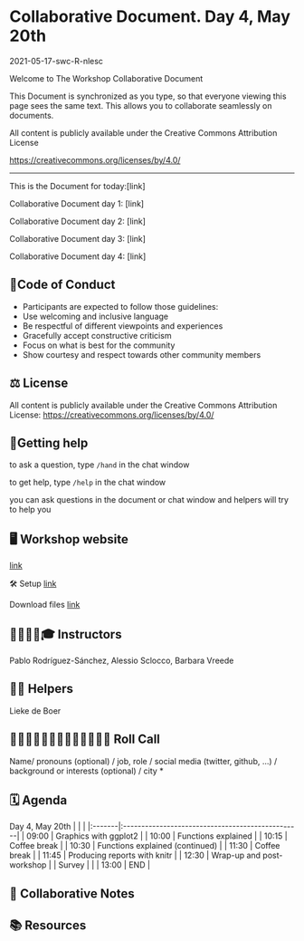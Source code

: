 # Collaborative Document. Day 4, May 20th
2021-05-17-swc-R-nlesc

Welcome to The Workshop Collaborative Document


This Document is synchronized as you type, so that everyone viewing this page sees the same text. This allows you to collaborate seamlessly on documents.

All content is publicly available under the Creative Commons Attribution License

https://creativecommons.org/licenses/by/4.0/

 ----------------------------------------------------------------------------

This is the Document for today:[link]

Collaborative Document day 1: [link]

Collaborative Document day 2: [link]

Collaborative Document day 3: [link]

Collaborative Document day 4: [link]



## 👮Code of Conduct

* Participants are expected to follow those guidelines:
* Use welcoming and inclusive language
* Be respectful of different viewpoints and experiences
* Gracefully accept constructive criticism
* Focus on what is best for the community
* Show courtesy and respect towards other community members


## ⚖️ License

All content is publicly available under the Creative Commons Attribution License: https://creativecommons.org/licenses/by/4.0/



## 🙋Getting help
to ask a question, type `/hand` in the chat window

to get help, type `/help` in the chat window

you can ask questions in the document or chat window and helpers will try to help you


## 🖥 Workshop website

[link](https://escience-academy.github.io/2021-05-17-swc-R-nlesc/)

🛠 Setup
[link](https://escience-academy.github.io/2021-05-17-swc-R-nlesc/#setup)

Download files
[link](https://escience-academy.github.io/2021-05-17-swc-R-nlesc/#setup)


## 👩‍🏫👩‍💻🎓 Instructors

Pablo Rodríguez-Sánchez, Alessio Sclocco, Barbara Vreede


## 🧑‍🙋 Helpers

Lieke de Boer


## 👩‍💻👩‍💼👨‍🔬🧑‍🔬🧑‍🚀🧙‍♂️🔧 Roll Call
Name/ pronouns (optional) / job, role / social media (twitter, github, ...) / background or interests (optional) / city
*


## 🗓️ Agenda

Day 4, May 20th
|        |                                                  |
|:-------|:-------------------------------------------------|
| 09:00  | Graphics with ggplot2                            |
| 10:00  | Functions explained                              |
| 10:15  | Coffee break                                     |
| 10:30  | Functions explained (continued)                  |
| 11:30  | Coffee break                                     |
| 11:45  | Producing reports with knitr                     |
| 12:30  | Wrap-up and post-workshop                        |
| Survey |                                                  |
| 13:00  | END                                              |



## 🧠 Collaborative Notes




## 📚 Resources
